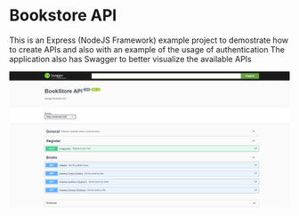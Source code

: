 # Bookstore API

This is an Express (NodeJS Framework) example project to demostrate how to create APIs and also with an example of the usage of authentication 
The application also has Swagger to better visualize the available APIs

![Swagger](screenshots/Screenshot-Express-Books-API.png)